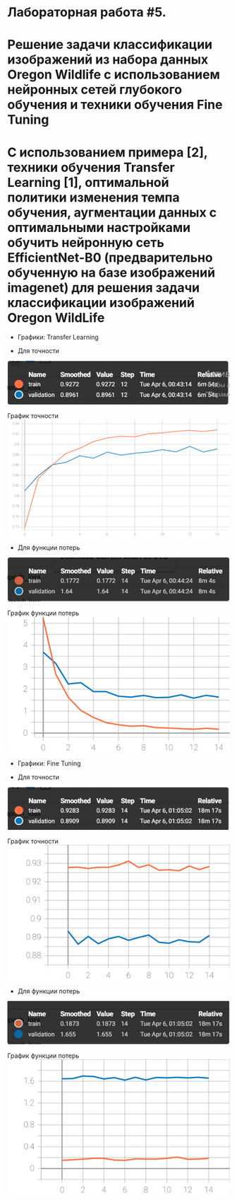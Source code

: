 # Лабораторная работа #5.
 # Решение задачи классификации изображений из набора данных Oregon Wildlife с использованием нейронных сетей глубокого обучения и техники обучения Fine Tuning
#  С использованием примера [2], техники обучения Transfer Learning [1], оптимальной политики изменения темпа обучения, аугментации данных с оптимальными настройками обучить нейронную сеть EfficientNet-B0 (предварительно обученную на базе изображений imagenet) для решения задачи классификации изображений Oregon WildLife

 
- Графики: Transfer Learning

- Для точности

 ![alt text](transfer_tochn.jpg)
   
   График точности
  ![SVG example](./transfer_tochn.svg)
  
  - Для функции потерь
  
  ![alt text](transfer_loss.jpg)
  
  График функции потерь
  ![SVG example](./transfer_loss.svg)
  
  
  - Графики: Fine Tuning

- Для точности

 ![alt text](fine_tochn.jpg)
   
   График точности
  ![SVG example](./fine_tochn.svg)
  
  - Для функции потерь
  
  ![alt text](fine_loss.jpg)
  
  График функции потерь
  ![SVG example](./fine_loss.svg)
  
 
